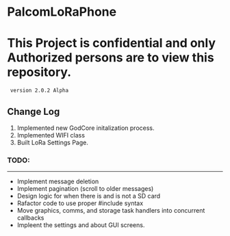 # PalcomLoRaPhone
<h1><b>This Project is confidential and only Authorized persons are to view this repository.</b></h1>
<code> version 2.0.2 Alpha</code>

<h2>Change Log</h2>
<ol>
<li>Implemented new GodCore initalization process.</li>
<li>Implemented WIFI class</li>
<li>Built LoRa Settings Page.</li>
</ol>

<h3>TODO:</h3>
<hr/>
<ul>
<li>Implement message deletion</li>
<li>Implement pagination (scroll to older messages)</li>
<li>Design logic for when there is and is not a SD card</li>
<li>Rafactor code to use proper #include syntax</li>
<li>Move graphics, comms, and storage task handlers into concurrent callbacks</li>
<li>Impleent the settings and about GUI screens.</li>
</ul>
